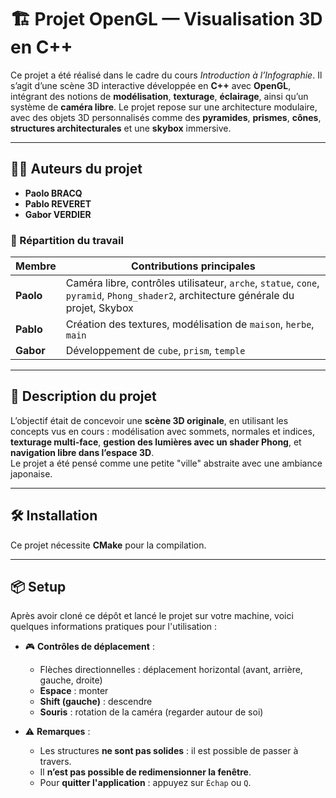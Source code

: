 # 🏗️ Projet OpenGL — Visualisation 3D en C++

Ce projet a été réalisé dans le cadre du cours *Introduction à l’Infographie*. Il s’agit d’une scène 3D interactive développée en **C++** avec **OpenGL**, intégrant des notions de **modélisation**, **texturage**, **éclairage**, ainsi qu’un système de **caméra libre**. Le projet repose sur une architecture modulaire, avec des objets 3D personnalisés comme des **pyramides**, **prismes**, **cônes**, **structures architecturales** et une **skybox** immersive.

---

## 👨‍💻 Auteurs du projet

- **Paolo BRACQ**
- **Pablo REVERET**
- **Gabor VERDIER**

### 🔧 Répartition du travail

| Membre  | Contributions principales |
|---------|---------------------------|
| **Paolo**  | Caméra libre, contrôles utilisateur, `arche`, `statue`, `cone`, `pyramid`, `Phong_shader2`, architecture générale du projet, Skybox |
| **Pablo**  | Création des textures, modélisation de `maison`, `herbe`, `main` |
| **Gabor**  | Développement de `cube`, `prism`, `temple` |

---

## 📝 Description du projet

L’objectif était de concevoir une **scène 3D originale**, en utilisant les concepts vus en cours : modélisation avec sommets, normales et indices, **texturage multi-face**, **gestion des lumières avec un shader Phong**, et **navigation libre dans l’espace 3D**.  
Le projet a été pensé comme une petite "ville" abstraite avec une ambiance japonaise.

---

## 🛠️ Installation

Ce projet nécessite **CMake** pour la compilation. 

---

## 📦 Setup

Après avoir cloné ce dépôt et lancé le projet sur votre machine, voici quelques informations pratiques pour l'utilisation :

- 🎮 **Contrôles de déplacement** :
  - Flèches directionnelles : déplacement horizontal (avant, arrière, gauche, droite)
  - **Espace** : monter
  - **Shift (gauche)** : descendre
  - **Souris** : rotation de la caméra (regarder autour de soi)

- ⚠️ **Remarques** :
  - Les structures **ne sont pas solides** : il est possible de passer à travers.
  - Il **n’est pas possible de redimensionner la fenêtre**.
  - Pour **quitter l'application** : appuyez sur `Échap` ou `Q`.
